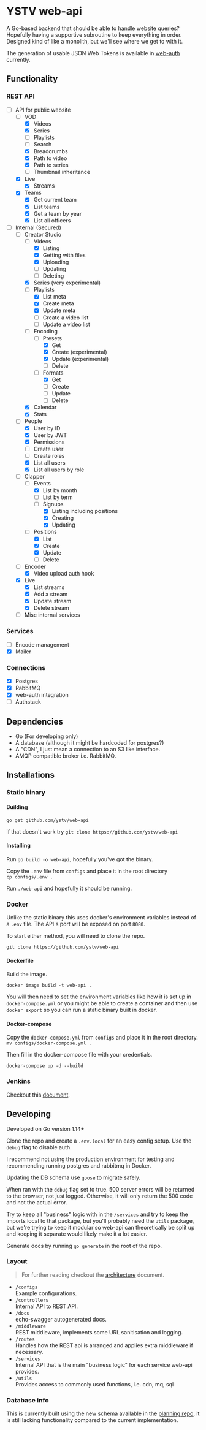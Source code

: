 # YSTV web-api

A Go-based backend that should be able to handle website queries?
Hopefully having a supportive subroutine to keep everything in order.
Designed kind of like a monolith, but we'll see where we get to with it.

The generation of usable JSON Web Tokens is available in [web-auth](https://github.com/ystv/web-auth) currently.

## Functionality

### REST API

- [ ] API for public website
  - [ ] VOD
    - [x] Videos
    - [x] Series
    - [ ] Playlists
    - [ ] Search
    - [x] Breadcrumbs
    - [x] Path to video
    - [x] Path to series
    - [ ] Thumbnail inheritance
  - [x] Live
    - [x] Streams
  - [x] Teams
    - [x] Get current team
    - [x] List teams
    - [x] Get a team by year
    - [x] List all officers
- [ ] Internal (Secured)
  - [ ] Creator Studio
    - [ ] Videos
      - [x] Listing
      - [x] Getting with files
      - [x] Uploading
      - [ ] Updating
      - [ ] Deleting
    - [x] Series (very experimental)
    - [ ] Playlists
      - [x] List meta
      - [x] Create meta
      - [x] Update meta
      - [ ] Create a video list
      - [ ] Update a video list
    - [ ] Encoding
      - [ ] Presets
        - [x] Get
        - [x] Create (experimental)
        - [x] Update (experimental)
        - [ ] Delete
      - [ ] Formats
        - [x] Get
        - [ ] Create
        - [ ] Update
        - [ ] Delete
    - [x] Calendar
    - [x] Stats
  - [ ] People
    - [x] User by ID
    - [x] User by JWT
    - [x] Permissions
    - [ ] Create user
    - [ ] Create roles
    - [x] List all users
    - [x] List all users by role
  - [ ] Clapper
    - [ ] Events
      - [x] List by month
      - [ ] List by term
      - [ ] Signups
        - [x] Listing including positions
        - [x] Creating
        - [x] Updating
    - [ ] Positions
      - [x] List
      - [x] Create
      - [x] Update
      - [ ] Delete
  - [ ] Encoder
    - [x] Video upload auth hook
  - [x] Live
    - [x] List streams
    - [x] Add a stream
    - [x] Update stream
    - [x] Delete stream
  - [ ] Misc internal services

### Services

- [ ] Encode management
- [x] Mailer

### Connections

- [x] Postgres
- [x] RabbitMQ
- [x] web-auth integration
- [ ] Authstack

## Dependencies

- Go (For developing only)
- A database (although it might be hardcoded for postgres?)
- A "CDN", I just mean a connection to an S3 like interface.
- AMQP compatible broker i.e. RabbitMQ.

## Installations

### Static binary

#### Building

`go get github.com/ystv/web-api`

if that doesn't work try `git clone https://github.com/ystv/web-api`

#### Installing

Run `go build -o web-api`, hopefully you've got the binary.

Copy the `.env` file from `configs` and place it in the root directory  
`cp configs/.env .`

Run `./web-api` and hopefully it should be running.

### Docker

Unlike the static binary this uses docker's environment variables instead of a `.env` file. The API's port will be exposed on port `8080`.

To start either method, you will need to clone the repo.

`git clone https://github.com/ystv/web-api`

#### Dockerfile

Build the image.

`docker image build -t web-api .`

You will then need to set the environment variables like how it is set up in `docker-compose.yml` or you might be able to create a container and then use `docker export` so you can run a static binary built in docker.

#### Docker-compose

Copy the `docker-compose.yml` from `configs` and place it in the root directory.  
`mv configs/docker-compose.yml .`

Then fill in the docker-compose file with your credentials.

`docker-compose up -d --build`

### Jenkins

Checkout this [document](ci.md).

## Developing

Developed on Go version 1.14+

Clone the repo and create a `.env.local` for an easy config setup. Use the `debug` flag to disable auth.

I recommend not using the production environment for testing and recommending running postgres and rabbitmq in Docker.

Updating the DB schema use `goose` to migrate safely.

When ran with the `debug` flag set to true. 500 server errors will be returned to the browser, not just logged. Otherwise, it will only return the 500 code and not the actual error.

Try to keep all "business" logic with in the `/services` and try to keep the imports local to that package, but you'll probably need the `utils` package, but we're trying to keep it modular so web-api can theoretically be split up and keeping it separate would likely make it a lot easier.

Generate docs by running `go generate` in the root of the repo.

### Layout

> For further reading checkout the [architecture](architecture.md) document.

- `/configs`  
  Example configurations.
- `/controllers`  
  Internal API to REST API.
- `/docs`  
  echo-swagger autogenerated docs.
- `/middleware`  
  REST middleware, implements some URL sanitisation and logging.
- `/routes`  
  Handles how the REST api is arranged and applies extra middleware if necessary.
- `/services`  
  Internal API that is the main "business logic" for each service web-api provides.
- `/utils`  
  Provides access to commonly used functions, i.e. cdn, mq, sql

### Database info

This is currently built
using the new schema available in the [planning repo](https://github.com/ystv/Website2ElectricBoogaloo),
it is still lacking functionality compared to the current implementation.
